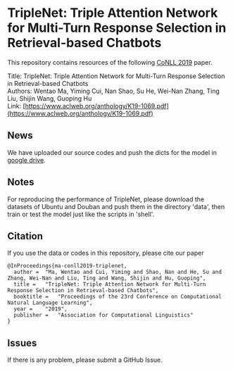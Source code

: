 # TripleNet: Triple Attention Network for Multi-Turn Response Selection in Retrieval-based Chatbots 
This repository contains resources of the following [CoNLL 2019](https://www.conll.org) paper.  

Title: TripleNet: Triple Attention Network for Multi-Turn Response Selection in Retrieval-based Chatbots   
Authors: Wentao Ma, Yiming Cui, Nan Shao, Su He, Wei-Nan Zhang, Ting Liu, Shijin Wang, Guoping Hu   
Link: [https://www.aclweb.org/anthology/K19-1069.pdf](https://www.aclweb.org/anthology/K19-1069.pdf)

## News
We have uploaded our source codes and push the dicts for the model in [google drive](https://drive.google.com/file/d/1wMYiowGHywX43EJebJaj0Pi2oEjbqcKX/view?usp=sharing).

## Notes
For reproducing the performance of TripleNet, please download the datasets of Ubuntu and Douban and push them in the directory 'data', then train or test the model just like the scripts in 'shell'.

## Citation
If you use the data or codes in this repository, please cite our paper
```
@InProceedings{ma-conll2019-triplenet,
  author = 	"Ma, Wentao and Cui, Yiming and Shao, Nan and He, Su and Zhang, Wei-Nan and Liu, Ting and Wang, Shijin and Hu, Guoping",
  title = 	"TripleNet: Triple Attention Network for Multi-Turn Response Selection in Retrieval-based Chatbots",
  booktitle = 	"Proceedings of the 23rd Conference on Computational Natural Language Learning",
  year = 	"2019",
  publisher = 	"Association for Computational Linguistics"
}

```

## Issues
If there is any problem, please submit a GitHub Issue.
